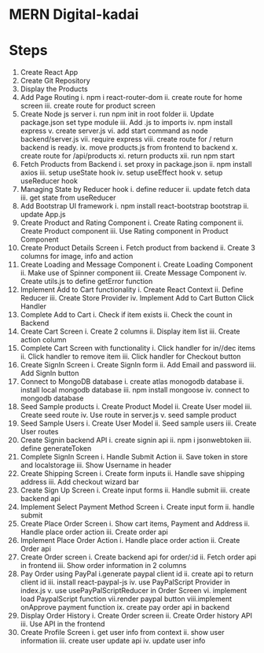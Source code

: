 # MERN Digital-kadai

# Steps

1. Create React App
2. Create Git Repository
3. Display the Products
4. Add Page Routing
   i. npm i react-router-dom
   ii. create route for home screen
   iii. create route for product screen
5. Create Node js server
   i. run npm init in root folder
   ii. Update package.json set type module
   iii. Add .js to imports
   iv. npm install express
   v. create server.js
   vi. add start command as node backend/server.js
   vii. require express
   viii. create route for / return backend is ready.
   ix. move products.js from frontend to backend
   x. create route for /api/products
   xi. return products
   xii. run npm start
6. Fetch Products from Backend
   i. set proxy in package.json
   ii. npm install axios
   iii. setup useState hook
   iv. setup useEffect hook
   v. setup useReducer hook
7. Managing State by Reducer hook
   i. define reducer
   ii. update fetch data
   iii. get state from useReducer
8. Add Bootstrap UI framework
   i. npm install react-bootstrap bootstrap
   ii. update App.js
9. Create Product and Rating Component
   i. Create Rating component
   ii. Create Product component
   iii. Use Rating component in Product Component
10. Create Product Details Screen
    i. Fetch product from backend
    ii. Create 3 columns for image, info and action
11. Create Loading and Message Component
    i. Create Loading Component
    ii. Make use of Spinner component
    iii. Create Message Component
    iv. Create utils.js to define getError function
12. Implement Add to Cart functionality
    i. Create React Context
    ii. Define Reducer
    iii. Create Store Provider
    iv. Implement Add to Cart Button Click Handler
13. Complete Add to Cart
    i. Check if item exists
    ii. Check the count in Backend
14. Create Cart Screen
    i. Create 2 columns
    ii. Display item list
    iii. Create action column
15. Complete Cart Screen with functionality
    i. Click handler for in//dec items
    ii. Click handler to remove item
    iii. Click handler for Checkout button
16. Create SignIn Screen
    i. Create SignIn form
    ii. Add Email and password
    iii. Add SignIn button
17. Connect to MongoDB database
    i. create atlas monogodb database
    ii. install local mongodb database
    iii. npm install mongoose
    iv. connect to mongodb database
18. Seed Sample products
    i. Create Product Model
    ii. Create User model
    iii. Create seed route
    iv. Use route in server.js
    v. seed sample product
19. Seed Sample Users
    i. Create User Model
    ii. Seed sample users
    iii. Create User routes
20. Create Signin backend API
    i. create signin api
    ii. npm i jsonwebtoken
    iii. define generateToken
21. Complete SignIn Screen
    i. Handle Submit Action
    ii. Save token in store and localstorage
    iii. Show Username in header
22. Create Shipping Screen
    i. Create form inputs
    ii. Handle save shipping address
    iii. Add checkout wizard bar
23. Create Sign Up Screen
    i. Create input forms
    ii. Handle submit
    iii. create backend api
24. Implement Select Payment Method Screen
    i. Create input form
    ii. handle submit
25. Create Place Order Screen
    i. Show cart items, Payment and Address
    ii. Handle place order action
    iii. Create order api
26. Implement Place Order Action
    i. Handle place order action
    ii. Create Order api
27. Create Order screen
    i. Create backend api for order/:id
    ii. Fetch order api in frontend
    iii. Show order information in 2 columns
28. Pay Order using PayPal
    i.generate paypal client id
    ii. create api to return client id
    iii. install react-paypal-js
    iv. use PayPalScript Provider in index.js
    v. use usePayPalScriptReducer in Order Screen
    vi. implement load PaypalScript function
    vii.render paypal button
    viii.implement onApprove payment function
    ix. create pay order api in backend
29. Display Order History
    i. Create Order screen
    ii. Create Order history API
    iii. Use API in the frontend
30. Create Profile Screen
    i. get user info from context
    ii. show user information
    iii. create user update api
    iv. update user info
